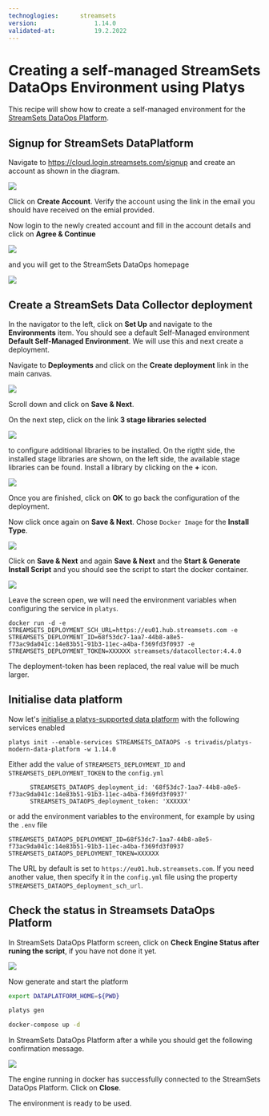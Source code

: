 ```yaml
---
technoglogies:      streamsets
version:				1.14.0
validated-at:			19.2.2022
---
```


# Creating a self-managed StreamSets DataOps Environment using Platys

This recipe will show how to create a self-managed environment for the [StreamSets DataOps Platform](https://streamsets.com/products/dataops-platform/). 

## Signup for StreamSets DataPlatform 

Navigate to <https://cloud.login.streamsets.com/signup> and create an account as shown in the diagram. 

![](images/create-account.png)

Click on **Create Account**. Verify the account using the link in the email you should have received on the emial provided. 

Now login to the newly created account and fill in the account details and click on **Agree & Continue**

![](images/account-details.png)

and you will get to the StreamSets DataOps homepage

![](images/homepage.png)

## Create a StreamSets Data Collector deployment

In the navigator to the left, click on **Set Up** and navigate to the **Environments** item. You should see a default Self-Managed environment **Default Self-Managed Environment**. We will use this and next create a deployment. 

Navigate to **Deployments** and click on the **Create deployment** link in the main canvas.

![](images/new-deployment.png)

Scroll down and click on **Save & Next**.

On the next step, click on the link **3 stage libraries selected**

![](images/new-deployment-1.png)

to configure additional libraries to be installed. On the rigtht side, the installed stage libraries are shown, on the left side, the available stage libraries can be found. Install a library by clicking on the **+** icon.

![](images/new-deployment-1a.png)

Once you are finished, click on **OK** to go back the configuration of the deployment.

Now click once again on **Save & Next**. Chose `Docker Image` for the **Install Type**. 

![](images/new-deployment-2.png)

Click on **Save & Next** and again **Save & Next** and the **Start & Generate Install Script** and you should see the script to start the docker container.

![](images/new-deployment-3.png)

Leave the screen open, we will need the environment variables when configuring the service in `platys`.

```
docker run -d -e STREAMSETS_DEPLOYMENT_SCH_URL=https://eu01.hub.streamsets.com -e STREAMSETS_DEPLOYMENT_ID=68f53dc7-1aa7-44b8-a8e5-f73ac9da041c:14e83b51-91b3-11ec-a4ba-f369fd3f0937 -e STREAMSETS_DEPLOYMENT_TOKEN=XXXXXX streamsets/datacollector:4.4.0
```

The deployment-token has been replaced, the real value will be much larger.

## Initialise data platform

Now let's [initialise a platys-supported data platform](../documentation/getting-started.md) with the following services enabled

```
platys init --enable-services STREAMSETS_DATAOPS -s trivadis/platys-modern-data-platform -w 1.14.0
```

Either add the value of `STREAMSETS_DEPLOYMENT_ID` and `STREAMSETS_DEPLOYMENT_TOKEN` to the `config.yml`

```
      STREAMSETS_DATAOPS_deployment_id: '68f53dc7-1aa7-44b8-a8e5-f73ac9da041c:14e83b51-91b3-11ec-a4ba-f369fd3f0937'
      STREAMSETS_DATAOPS_deployment_token: 'XXXXXX'
```

or add the environment variables to the environment, for example by using the `.env` file

```
STREAMSETS_DATAOPS_DEPLOYMENT_ID=68f53dc7-1aa7-44b8-a8e5-f73ac9da041c:14e83b51-91b3-11ec-a4ba-f369fd3f0937
STREAMSETS_DATAOPS_DEPLOYMENT_TOKEN=XXXXXX
```

The URL by default is set to `https://eu01.hub.streamsets.com`. If you need another value, then specify it in the `config.yml` file using the property `STREAMSETS_DATAOPS_deployment_sch_url`.

## Check the status in Streamsets DataOps Platform

In StreamSets DataOps Platform screen, click on **Check Engine Status after runing the script**, if you have not done it yet. 

![](images/new-deployment-4.png)

Now generate and start the platform

```bash
export DATAPLATFORM_HOME=${PWD}

platys gen

docker-compose up -d
```

In StreamSets DataOps Platform after a while you should get the following confirmation message.

![](images/new-deployment-5.png)

The engine running in docker has successfully connected to the StreamSets DataOps Platform. Click on **Close**.

The environment is ready to be used.
